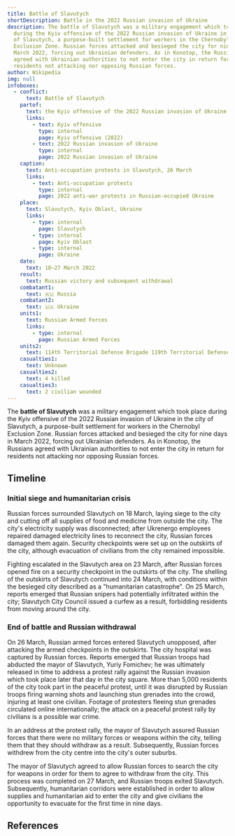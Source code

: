 ```yaml
---
title: Battle of Slavutych
shortDescription: Battle in the 2022 Russian invasion of Ukraine
description: The battle of Slavutych was a military engagement which took place
  during the Kyiv offensive of the 2022 Russian invasion of Ukraine in the city
  of Slavutych, a purpose-built settlement for workers in the Chernobyl
  Exclusion Zone. Russian forces attacked and besieged the city for nine days in
  March 2022, forcing out Ukrainian defenders. As in Konotop, the Russians
  agreed with Ukrainian authorities to not enter the city in return for
  residents not attacking nor opposing Russian forces.
author: Wikipedia
img: null
infoboxes:
  - conflict:
      text: Battle of Slavutych
    partof:
      text: the Kyiv offensive of the 2022 Russian invasion of Ukraine
      links:
        - text: Kyiv offensive
          type: internal
          page: Kyiv offensive (2022)
        - text: 2022 Russian invasion of Ukraine
          type: internal
          page: 2022 Russian invasion of Ukraine
    caption:
      text: Anti-occupation protests in Slavutych, 26 March
      links:
        - text: Anti-occupation protests
          type: internal
          page: 2022 anti-war protests in Russian-occupied Ukraine
    place:
      text: Slavutych, Kyiv Oblast, Ukraine
      links:
        - type: internal
          page: Slavutych
        - type: internal
          page: Kyiv Oblast
        - type: internal
          page: Ukraine
    date:
      text: 18–27 March 2022
    result:
      text: Russian victory and subsequent withdrawal
    combatant1:
      text: 🇷🇺 Russia
    combatant2:
      text: 🇺🇦 Ukraine
    units1:
      text: Russian Armed Forces
      links:
        - type: internal
          page: Russian Armed Forces
    units2:
      text: 114th Territorial Defense Brigade 119th Territorial Defense Brigade
    casualties1:
      text: Unknown
    casualties2:
      text: 4 killed
    casualties3:
      text: 2 civilian wounded
---
```


The **battle of Slavutych** was a military engagement which took place during the Kyiv offensive of the 2022 Russian invasion of Ukraine in the city of Slavutych, a purpose-built settlement for workers in the Chernobyl Exclusion Zone. Russian forces attacked and besieged the city for nine days in March 2022, forcing out Ukrainian defenders. As in Konotop, the Russians agreed with Ukrainian authorities to not enter the city in return for residents not attacking nor opposing Russian forces.

## Timeline


### Initial siege and humanitarian crisis
Russian forces surrounded Slavutych on 18 March, laying siege to the city and cutting off all supplies of food and medicine from outside the city. The city's electricity supply was disconnected; after Ukrenergo employees repaired damaged electricity lines to reconnect the city, Russian forces damaged them again. Security checkpoints were set up on the outskirts of the city, although evacuation of civilians from the city remained impossible.

Fighting escalated in the Slavutych area on 23 March, after Russian forces opened fire on a security checkpoint in the outskirts of the city. The shelling of the outskirts of Slavutych continued into 24 March, with conditions within the besieged city described as a "humanitarian catastrophe". On 25 March, reports emerged that Russian snipers had potentially infiltrated within the city; Slavutych City Council issued a curfew as a result, forbidding residents from moving around the city.

### End of battle and Russian withdrawal
On 26 March, Russian armed forces entered Slavutych unopposed, after attacking the armed checkpoints in the outskirts. The city hospital was captured by Russian forces. Reports emerged that Russian troops had abducted the mayor of Slavutych, Yuriy Fomichev; he was ultimately released in time to address a protest rally against the Russian invasion which took place later that day in the city square. More than 5,000 residents of the city took part in the peaceful protest, until it was disrupted by Russian troops firing warning shots and launching stun grenades into the crowd, injuring at least one civilian. Footage of protesters fleeing stun grenades circulated online internationally; the attack on a peaceful protest rally by civilians is a possible war crime.

In an address at the protest rally, the mayor of Slavutych assured Russian forces that there were no military forces or weapons within the city, telling them that they should withdraw as a result. Subsequently, Russian forces withdrew from the city centre into the city's outer suburbs.

The mayor of Slavutych agreed to allow Russian forces to search the city for weapons in order for them to agree to withdraw from the city. This process was completed on 27 March, and Russian troops exited Slavutych. Subsequently, humanitarian corridors were established in order to allow supplies and humanitarian aid to enter the city and give civilians the opportunity to evacuate for the first time in nine days.

## References
